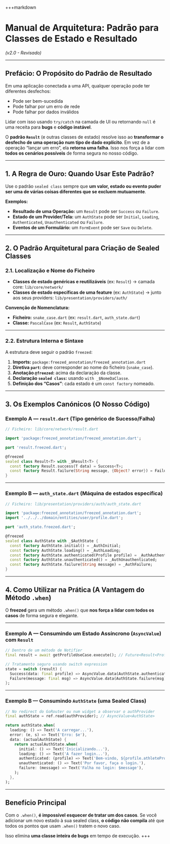 +++markdown

# Manual de Arquitetura: Padrão para Classes de Estado e Resultado

*(v2.0 - Revisado)*

---

## Prefácio: O Propósito do Padrão de Resultado

Em uma aplicação conectada a uma API, qualquer operação pode ter diferentes desfechos:

* Pode ser bem-sucedida
* Pode falhar por um erro de rede
* Pode falhar por dados inválidos

Lidar com isso usando `try/catch` na camada de UI ou retornando `null` é uma receita para **bugs** e **código instável**.

O **padrão `Result`** (e outras classes de estado) resolve isso ao **transformar o desfecho de uma operação num tipo de dado explícito**.
Em vez de a operação “lançar um erro”, ela **retorna uma falha**. Isso nos força a lidar com **todos os cenários possíveis** de forma segura no nosso código.

---

## 1. A Regra de Ouro: Quando Usar Este Padrão?

Use o padrão `sealed class` sempre que **um valor, estado ou evento puder ser uma de várias coisas diferentes que se excluem mutuamente**.

**Exemplos:**

* **Resultado de uma Operação:** um `Result` pode ser `Success` ou `Failure`.
* **Estado de um Provider/Tela:** um `AuthState` pode ser `Initial`, `Loading`, `Authenticated`, `Unauthenticated` ou `Failure`.
* **Eventos de um Formulário:** um `FormEvent` pode ser `Save` ou `Delete`.

---

## 2. O Padrão Arquitetural para Criação de Sealed Classes

### 2.1. Localização e Nome do Ficheiro

* **Classes de estado genéricas e reutilizáveis** (ex: `Result`) → camada core:
  `lib/core/network/`
* **Classes de estado específicas de uma feature** (ex: `AuthState`) → junto aos seus providers:
  `lib/presentation/providers/auth/`

**Convenção de Nomenclatura:**

* **Ficheiro:** `snake_case.dart` (ex: `result.dart`, `auth_state.dart`)
* **Classe:** `PascalCase` (ex: `Result`, `AuthState`)

---

### 2.2. Estrutura Interna e Sintaxe

A estrutura deve seguir o padrão `freezed`:

1. **Imports:**
   `package:freezed_annotation/freezed_annotation.dart`
2. **Diretiva `part`:** deve corresponder ao nome do ficheiro (`snake_case`).
3. **Anotação `@freezed`:** acima da declaração da classe.
4. **Declaração `sealed class`:** usando `with _$NomeDaClasse`.
5. **Definição dos “Casos”**: cada estado é um `const factory` nomeado.

---

## 3. Os Exemplos Canónicos (O Nosso Código)

### Exemplo A — `result.dart` (Tipo genérico de Sucesso/Falha)

```dart
// Ficheiro: lib/core/network/result.dart

import 'package:freezed_annotation/freezed_annotation.dart';

part 'result.freezed.dart';

@freezed
sealed class Result<T> with _$Result<T> {
  const factory Result.success(T data) = Success<T>;
  const factory Result.failure(String message, {Object? error}) = Failure<T>;
}
```

---

### Exemplo B — `auth_state.dart` (Máquina de estados específica)

```dart
// Ficheiro: lib/presentation/providers/auth/auth_state.dart

import 'package:freezed_annotation/freezed_annotation.dart';
import '../../../domain/entities/user/profile.dart';

part 'auth_state.freezed.dart';

@freezed
sealed class AuthState with _$AuthState {
  const factory AuthState.initial() = _AuthInitial;
  const factory AuthState.loading() = _AuthLoading;
  const factory AuthState.authenticated(Profile profile) = _AuthAuthenticated;
  const factory AuthState.unauthenticated() = _AuthUnauthenticated;
  const factory AuthState.failure(String message) = _AuthFailure;
}
```

---

## 4. Como Utilizar na Prática (A Vantagem do Método `.when`)

O **freezed** gera um método `.when()` que **nos força a lidar com todos os casos** de forma segura e elegante.

---

### Exemplo A — Consumindo um Estado Assíncrono (`AsyncValue`) com `Result`

```dart
// Dentro de um método de Notifier
final result = await getProfileUseCase.execute(); // Future<Result<Profile>>

// Tratamento seguro usando switch expression
state = switch (result) {
  Success(data: final profile) => AsyncValue.data(AuthState.authenticated(profile)),
  Failure(message: final msg) => AsyncValue.data(AuthState.failure(msg)),
};
```

---

### Exemplo B — Consumindo `AuthState` (uma Sealed Class)

```dart
// No redirect do GoRouter ou num widget a observar o authProvider
final authState = ref.read(authProvider); // AsyncValue<AuthState>

return authState.when(
  loading: () => Text('A carregar...'),
  error: (e, s) => Text('Erro: $e'),
  data: (actualAuthState) {
    return actualAuthState.when(
      initial: () => Text('Inicializando...'),
      loading: () => Text('A fazer login...'),
      authenticated: (profile) => Text('Bem-vindo, ${profile.athleteProfile?.nickname}!'),
      unauthenticated: () => Text('Por favor, faça o login.'),
      failure: (message) => Text('Falha no login: $message'),
    );
  },
);
```

---

## Benefício Principal

Com o `.when()`, **é impossível esquecer de tratar um dos casos**.
Se você adicionar um novo estado à sua sealed class, **o código não compila** até que todos os pontos que usam `.when()` tratem o novo caso.

Isso elimina **uma classe inteira de bugs** em tempo de execução.
+++
